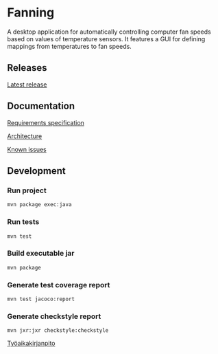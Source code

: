 # Fanning

A desktop application for automatically controlling computer fan speeds based on values of temperature sensors. It features a GUI for defining mappings from temperatures to fan speeds.

## Releases

[Latest release](https://github.com/Tuupertunut/Fanning/releases)

## Documentation

[Requirements specification](https://github.com/Tuupertunut/Fanning/blob/master/documentation/reqspec.md)

[Architecture](https://github.com/Tuupertunut/Fanning/blob/master/documentation/architecture.md)

[Known issues](https://github.com/Tuupertunut/Fanning/blob/master/documentation/todo.md)

## Development

### Run project

```
mvn package exec:java
```

### Run tests

```
mvn test
```

### Build executable jar

```
mvn package
```

### Generate test coverage report

```
mvn test jacoco:report
```

### Generate checkstyle report

```
mvn jxr:jxr checkstyle:checkstyle
```

[Työaikakirjanpito](https://github.com/Tuupertunut/Fanning/blob/master/documentation/tyoaikakirjanpito.md)